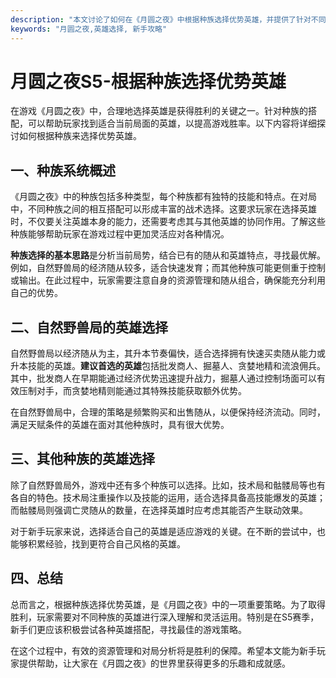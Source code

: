```yaml
---
description: "本文讨论了如何在《月圆之夜》中根据种族选择优势英雄，并提供了针对不同局面的英雄选择建议。"
keywords: "月圆之夜,英雄选择, 新手攻略"
---
```

# 月圆之夜S5-根据种族选择优势英雄

在游戏《月圆之夜》中，合理地选择英雄是获得胜利的关键之一。针对种族的搭配，可以帮助玩家找到适合当前局面的英雄，以提高游戏胜率。以下内容将详细探讨如何根据种族来选择优势英雄。

## 一、种族系统概述

《月圆之夜》中的种族包括多种类型，每个种族都有独特的技能和特点。在对局中，不同种族之间的相互搭配可以形成丰富的战术选择。这要求玩家在选择英雄时，不仅要关注英雄本身的能力，还需要考虑其与其他英雄的协同作用。了解这些种族能够帮助玩家在游戏过程中更加灵活应对各种情况。

**种族选择的基本思路**是分析当前局势，结合已有的随从和英雄特点，寻找最优解。例如，自然野兽局的经济随从较多，适合快速发育；而其他种族可能更侧重于控制或输出。在此过程中，玩家需要注意自身的资源管理和随从组合，确保能充分利用自己的优势。

## 二、自然野兽局的英雄选择

自然野兽局以经济随从为主，其升本节奏偏快，适合选择拥有快速买卖随从能力或升本技能的英雄。**建议首选的英雄**包括批发商人、掘墓人、贪婪地精和流浪佣兵。其中，批发商人在早期能通过经济优势迅速提升战力，掘墓人通过控制场面可以有效压制对手，而贪婪地精则能通过其特殊技能获取额外优势。

在自然野兽局中，合理的策略是频繁购买和出售随从，以便保持经济流动。同时，满足天赋条件的英雄在面对其他种族时，具有很大优势。

## 三、其他种族的英雄选择

除了自然野兽局外，游戏中还有多个种族可以选择。比如，技术局和骷髅局等也有各自的特色。技术局注重操作以及技能的运用，适合选择具备高技能爆发的英雄；而骷髅局则强调亡灵随从的数量，在选择英雄时应考虑其能否产生联动效果。

对于新手玩家来说，选择适合自己的英雄是适应游戏的关键。在不断的尝试中，也能够积累经验，找到更符合自己风格的英雄。

## 四、总结

总而言之，根据种族选择优势英雄，是《月圆之夜》中的一项重要策略。为了取得胜利，玩家需要对不同种族的英雄进行深入理解和灵活运用。特别是在S5赛季，新手们更应该积极尝试各种英雄搭配，寻找最佳的游戏策略。

在这个过程中，有效的资源管理和对局分析将是胜利的保障。希望本文能为新手玩家提供帮助，让大家在《月圆之夜》的世界里获得更多的乐趣和成就感。
